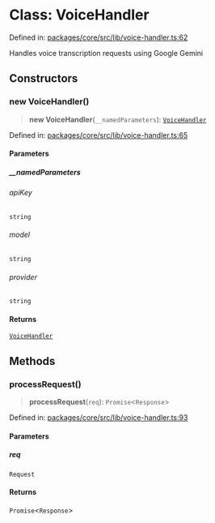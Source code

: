 # Class: VoiceHandler

Defined in: [packages/core/src/lib/voice-handler.ts:62](https://github.com/GeoDaCenter/openassistant/blob/2cb8f20a901f3385efeb40778248119c5e49db78/packages/core/src/lib/voice-handler.ts#L62)

Handles voice transcription requests using Google Gemini

## Constructors

### new VoiceHandler()

> **new VoiceHandler**(`__namedParameters`): [`VoiceHandler`](VoiceHandler.md)

Defined in: [packages/core/src/lib/voice-handler.ts:65](https://github.com/GeoDaCenter/openassistant/blob/2cb8f20a901f3385efeb40778248119c5e49db78/packages/core/src/lib/voice-handler.ts#L65)

#### Parameters

##### \_\_namedParameters

###### apiKey

`string`

###### model

`string`

###### provider

`string`

#### Returns

[`VoiceHandler`](VoiceHandler.md)

## Methods

### processRequest()

> **processRequest**(`req`): `Promise`\<`Response`\>

Defined in: [packages/core/src/lib/voice-handler.ts:93](https://github.com/GeoDaCenter/openassistant/blob/2cb8f20a901f3385efeb40778248119c5e49db78/packages/core/src/lib/voice-handler.ts#L93)

#### Parameters

##### req

`Request`

#### Returns

`Promise`\<`Response`\>
